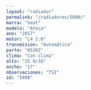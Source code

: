 ```yaml
---
layout: "radiador"
permalink: "/radiadores/5080/"
marca: "Seat"
modelo: "Ateca"
ano: "2017"
motor: "L4 2.0"
transmision: "Automática"
parte: "65302"
clima: "Con clima"
alto: "25 9/16"
ancho: "17"
observaciones: "TSI"
id: "5080"
---
```


